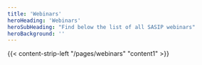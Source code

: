 ```yaml
---
title: 'Webinars'
heroHeading: 'Webinars'
heroSubHeading: "Find below the list of all SASIP webinars"
heroBackground: ''
---
```


<div>
{{< content-strip-left "/pages/webinars" "content1" >}}
</div>
